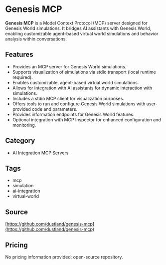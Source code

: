 # Genesis MCP

**Genesis MCP** is a Model Context Protocol (MCP) server designed for Genesis World simulations. It bridges AI assistants with Genesis World, enabling customizable agent-based virtual world simulations and behavior analysis within conversations.

## Features
- Provides an MCP server for Genesis World simulations.
- Supports visualization of simulations via stdio transport (local runtime required).
- Enables customizable, agent-based virtual world simulations.
- Allows for integration with AI assistants for dynamic interaction with simulations.
- Includes a stdio MCP client for visualization purposes.
- Offers tools to run and configure Genesis World simulations with user-provided code and parameters.
- Provides information endpoints for Genesis World features.
- Optional integration with MCP Inspector for enhanced configuration and monitoring.

## Category
- AI Integration MCP Servers

## Tags
- mcp
- simulation
- ai-integration
- virtual-world

## Source
[https://github.com/dustland/genesis-mcp](https://github.com/dustland/genesis-mcp)

## Pricing
No pricing information provided; open-source repository.
